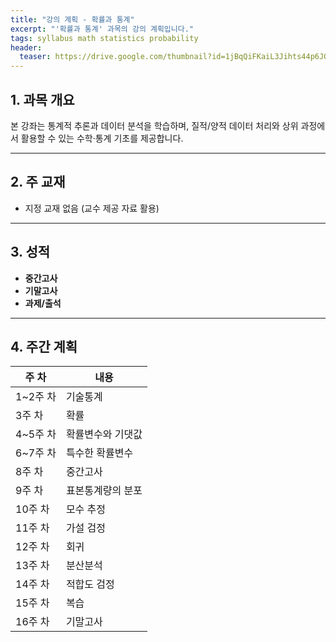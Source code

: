 ```yaml
---
title: "강의 계획 - 확률과 통계"
excerpt: "'확률과 통계' 과목의 강의 계획입니다."
tags: syllabus math statistics probability
header:
  teaser: https://drive.google.com/thumbnail?id=1jBqQiFKaiL3Jihts44p6JQ_3D9FGB4bR&sz=w1000
---
```


## 1. 과목 개요
본 강좌는 통계적 추론과 데이터 분석을 학습하며, 질적/양적 데이터 처리와 상위 과정에서 활용할 수 있는 수학·통계 기초를 제공합니다.

---

## 2. 주 교재
- 지정 교재 없음 (교수 제공 자료 활용)

---

## 3. 성적
- **중간고사**
- **기말고사**
- **과제/출석**

---

## 4. 주간 계획

| 주 차 | 내용 |
|------|------|
| 1~2주 차 | 기술통계 |
| 3주 차 | 확률 |
| 4~5주 차 | 확률변수와 기댓값 |
| 6~7주 차 | 특수한 확률변수 |
| 8주 차 | 중간고사 |
| 9주 차 | 표본통계량의 분포 |
| 10주 차 | 모수 추정 |
| 11주 차 | 가설 검정 |
| 12주 차 | 회귀 |
| 13주 차 | 분산분석 |
| 14주 차 | 적합도 검정 |
| 15주 차 | 복습 |
| 16주 차 | 기말고사 |
